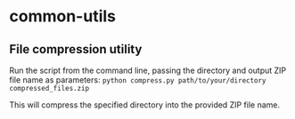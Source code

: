 # common-utils

## File compression utility
Run the script from the command line, passing the directory and output ZIP file name as parameters: 
``python compress.py path/to/your/directory compressed_files.zip``

This will compress the specified directory into the provided ZIP file name.
